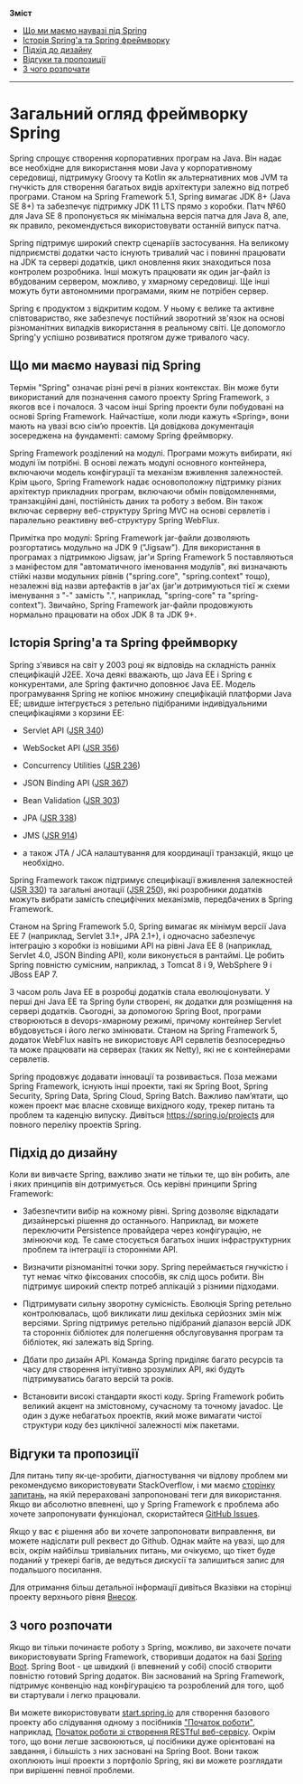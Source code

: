 **Зміст**
* [Що ми маємо наувазі під Spring](#що-ми-маємо-наувазі-під-spring)
* [Історія Spring'а та Spring фреймворку](#історія-springа-та-spring-фреймворку)
* [Підхід до дизайну](#підхід-до-дизайну)
* [Відгуки та пропозиції](#відгуки-та-пропозиції)
* [З чого розпочати](#з-чого-розпочати)

---

# Загальний огляд фреймворку Spring 

Spring спрощує створення корпоративних програм на Java. Він надає все необхідне для використання мови Java у корпоративному середовищі, підтримуку Groovy та Kotlin як альтернативних мов JVM та гнучкість для створення багатьох видів архітектури залежно від потреб програми. Станом на Spring Framework 5.1, Spring вимагає JDK 8+ (Java SE 8+) та забезпечує підтримку JDK 11 LTS прямо з коробки. Патч №60 для Java SE 8 пропонується як мінімальна версія патча для Java 8, але, як правило, рекомендується використовувати останній випуск патча.

Spring підтримує широкий спектр сценаріїв застосування. На великому підприємстві додатки часто існують тривалий час і повинні працювати на JDK та сервері додатків, цикл оновлення яких знаходиться поза контролем розробника. Інші можуть працювати як один jar-файл із вбудованим сервером, можливо, у хмарному середовищі. Ще інші можуть бути автономними програмами, яким не потрібен сервер.

Spring є продуктом з відкритим кодом. У ньому є велике та активне співтовариство, яке забезпечує постійний зворотний зв'язок на основі різноманітних випадків використання в реальному світі. Це допомогло Spring'у успішно розвиватися протягом дуже тривалого часу.

## Що ми маємо наувазі під Spring

Термін "Spring" означає різні речі в різних контекстах. Він може бути використаний для позначення самого проекту Spring Framework, з якогов все і почалося. З часом інші Spring проекти були побудовані на основі Spring Framework. Найчастіше, коли люди кажуть «Spring», вони мають на увазі всю сім’ю проектів. Ця довідкова документація зосереджена на фундаменті: самому Spring фреймворку.

Spring Framework розділений на модулі. Програми можуть вибирати, які модулі їм потрібні. В основі лежать модулі основного контейнера, включаючи модель конфігурації та механізм вживлення залежностей. Крім цього, Spring Framework надає основоположну підтримку різних архітектур прикладних програм, включаючи обмін повідомленнями, транзакційні дані, постійність даних та роботу з вебом. Він також включає серверну веб-структуру Spring MVC на основі сервлетів і паралельно реактивну веб-структуру Spring WebFlux.

Примітка про модулі: Spring Framework jar-файли дозволяють розгортатись модульно на JDK 9 ("Jigsaw"). Для використання в програмах з підтримкою Jigsaw, jar'и Spring Framework 5 поставляються з маніфестом для "автоматичного іменовання модулів", які визначають стійкі назви модульних рівнів ("spring.core", "spring.context" тощо), незалежні від назви артефактів в jar'ах (jar'и дотримуються тієї ж схеми іменування з "-" замість ".", наприклад, "spring-core" та "spring-context"). Звичайно, Spring Framework jar-файли продовжують нормально працювати на обох JDK 8 та JDK 9+.

## Історія Spring'а та Spring фреймворку

Spring з'явився на світ у 2003 році як відповідь на складність ранніх специфікацій J2EE. Хоча деякі вважають, що Java EE і Spring є конкурентами, але Spring фактично доповнює Java EE. Модель програмування Spring не копіює множину специфікацій платформи Java EE; швидше інтегрується з ретельно підібраними індивідуальними специфікаціями з корзини EE:

* Servlet API ([JSR 340](https://jcp.org/en/jsr/detail?id=340))

* WebSocket API ([JSR 356](https://jcp.org/en/jsr/detail?id=356))

* Concurrency Utilities ([JSR 236](https://jcp.org/en/jsr/detail?id=236))

* JSON Binding API ([JSR 367](https://jcp.org/en/jsr/detail?id=367))

* Bean Validation ([JSR 303](https://jcp.org/en/jsr/detail?id=303))

* JPA ([JSR 338](https://jcp.org/en/jsr/detail?id=338))

* JMS ([JSR 914](https://jcp.org/en/jsr/detail?id=914))

* а також JTA / JCA налаштування для координації транзакцій, якщо це необхідно.

Spring Framework також підтримує специфікації вживлення залежностей ([JSR 330](https://jcp.org/en/jsr/detail?id=330)) та загальні анотації ([JSR 250](https://jcp.org/en/jsr/detail?id=250)), які розробники додатків можуть вибрати замість специфічних механізмів, передбачених в Spring Framework.

Станом на Spring Framework 5.0, Spring вимагає як мінімум версії Java EE 7 (наприклад, Servlet 3.1+, JPA 2.1+), і одночасно забезпечує інтеграцію з коробки із новішими API на рівні Java EE 8 (наприклад, Servlet 4.0, JSON Binding API), коли виконується в рантаймі. Це робить Spring повністю сумісним, наприклад, з Tomcat 8 і 9, WebSphere 9 і JBoss EAP 7.

З часом роль Java EE  в розробці додатків стала еволюціонувати. У перші дні Java EE та Spring були створені, як додатки для розміщення на сервері додатків. Сьогодні, за допомогою Spring Boot, програми створюються в devops-хмарному режимі, причому контейнер Servlet вбудовується і його легко змінювати. Станом на Spring Framework 5, додаток WebFlux навіть не використовує API сервлетів безпосередньо та може працювати на серверах (таких як Netty), які не є контейнерами сервлетів.

Spring продовжує додавати інновації та розвивається. Поза межами Spring Framework, існують інші проекти, такі як Spring Boot, Spring Security, Spring Data, Spring Cloud, Spring Batch. Важливо пам’ятати, що кожен проект має власне сховище вихідного коду, трекер питань та проблем та каденцію випуску. Дивіться https://spring.io/projects для повного переліку проектів Spring.

## Підхід до дизайну

Коли ви вивчаєте Spring, важливо знати не тільки те, що він робить, але і яких принципів він дотримується. Ось керівні принципи Spring Framework:

* Забезпечтити вибір на кожному рівні. Spring дозволяє відкладати дизайнерські рішення до останнього. Наприклад, ви можете переключити Persistence провайдера через конфігурацію, не змінюючи код. Те саме стосується багатьох інших інфраструктурних проблем та інтеграції із сторонніми API.

* Визначити різноманітні точки зору. Spring переймається гнучкістю і тут немає чітко фіксованих способів, як слід щось робити. Він підтримує широкий спектр потреб аплікацій з різними підходами.

* Підтримувати сильну зворотну сумісність. Eволюція Spring ретельно контролювалась, щоб викликати лиш декілька серйозних змін між версіями. Spring підтримує ретельно підібраний діапазон версій JDK та сторонніх бібліотек для полегшення обслуговування програм та бібліотек, які залежать від Spring.

* Дбати про дизайн API. Команда Spring приділяє багато ресурсів та часу для створення інтуїтивно зрозумілих API, які будуть підтримуватись багато версій та років.

* Встановити високі стандарти якості коду. Spring Framework робить великий акцент на змістовному, сучасному та точному javadoc. Це один з дуже небагатьох проектів, який може вимагати чистої структури коду без циклічної залежності між пакетами.

## Відгуки та пропозиції

Для питань типу як-це-зробити, діагностування чи відлову проблем ми рекомендуємо використовувати StackOverflow, і ми маємо [сторінку запитань](https://spring.io/questions), на якій перераховані запропоновані теги для використання. Якщо ви абсолютно впевнені, що у Spring Framework є проблема або хочете запропонувати функціонал, скористайтеся [GitHub Issues](https://github.com/spring-projects/spring-framework/issues).

Якщо у вас є рішення або ви хочете запропоновати виправлення, ви можете надіслати pull реквест до Github. Однак майте на увазі, що для всіх, окрім найбільш тривіальних питань, ми очікуємо, що тікет буде поданий у трекері багів, де ведуться дискусії та залишиться запис для подальшого посилання.

Для отримання більш детальної інформації дивіться Вказівки на сторінці проекту верхнього рівня [Внесок](https://github.com/spring-projects/spring-framework/blob/master/CONTRIBUTING.md).

## З чого розпочати

Якщо ви тільки починаєте роботу з Spring, можливо, ви захочете почати використовувати Spring Framework, створивши додаток на базі [Spring Boot](https://spring.io/projects/spring-boot). Spring Boot - це швидкий (і впевнений у собі) спосіб створити повністю готовий Spring додаток. Він заснований на Spring Framework, підтримує конвенцію над конфігурацією та розроблений для того, щоб ви стартували і легко працювали.

Ви можете використовувати [start.spring.io](https://start.spring.io/) для створення базового проекту або слідування одному з посібників ["Початок роботи"](https://spring.io/guides), наприклад, [Початок роботи зі створення RESTful веб-сервісу](https://spring.io/guides/gs/rest-service/). Окрім того, що вони легше засвоюються, ці посібники дуже орієнтовані на завдання, і більшість з них засновані на Spring Boot. Вони також охоплюють інші проекти з портфоліо Spring, які ви можете розглядати при вирішенні певної проблеми.
